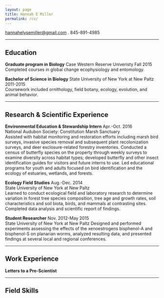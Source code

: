 ```yaml
---
layout: page
title: Hannah E Miller
permalink: /cv/
---
```

<hannahelysemiller@gmail.com> . 845-891-4985  

---  

## Education
**Graduate program in Biology** Case Western Reserve Univeristy Fall 2015  
Completed courses in global change ecophysiology and entomology.

**Bachelor of Science in Biology** State University of New York at New Paltz 2011-2015  
Coursework included ornithology, field botany, ecology, evolution, and animal behavior.

---  

## Research & Scientific Experience
**Environmental Education & Stewardship Intern** Apr.-Oct. 2016  
National Audubon Society: Constitution Marsh Sanctuary  
Assisted with habitat monitoring and restoration efforts including marsh bird surveys, invasive species removal and subsequent plant recolonization surveys, and deer exclosure-related forestry inventories. Conducted a census of butterfly species on the property through weekly surveys to examine diversity across habitat types; developed butterfly and other insect identification guides for visitors and future interns to use. Led educational programs for youth and adults focused on bird identification and the ecology of estuaries, wetlands, and forests.  

**Ecology Field Studies** Aug.-Dec. 2014  
State University of New York at New Paltz  
Learned to conduct ecological field and laboratory research to determine variation in forest tree species composition, tree age and growth rates, soil characteristics and soil biota, birds, and mammals at contrasting sites. Completed data analysis and scientific report of findings.

**Student Researcher** Nov. 2012-May 2015  
State University of New York at New Paltz 
Designed and performed experiments assessing the effects of the xenoestrogens bisphenol-A and bisphenol-S on planarian worms, analyzed resulting data, and presented findings at several local and regional conferences.

---  

## Work Experience
**Letters to a Pre-Scientist**

---  

## Field Skills
